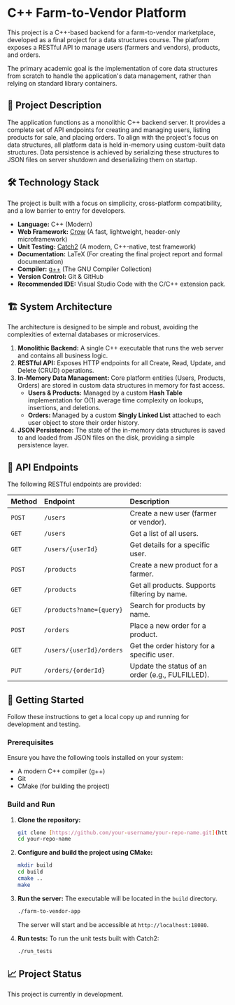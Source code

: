 # C++ Farm-to-Vendor Platform

This project is a C++-based backend for a farm-to-vendor marketplace, developed as a final project for a data structures course. The platform exposes a RESTful API to manage users (farmers and vendors), products, and orders.

The primary academic goal is the implementation of core data structures from scratch to handle the application's data management, rather than relying on standard library containers.

## 📜 Project Description

The application functions as a monolithic C++ backend server. It provides a complete set of API endpoints for creating and managing users, listing products for sale, and placing orders. To align with the project's focus on data structures, all platform data is held in-memory using custom-built data structures. Data persistence is achieved by serializing these structures to JSON files on server shutdown and deserializing them on startup.

## 🛠️ Technology Stack

The project is built with a focus on simplicity, cross-platform compatibility, and a low barrier to entry for developers.

* **Language:** C++ (Modern)
* **Web Framework:** [Crow](https://crowcpp.org/) (A fast, lightweight, header-only microframework)
* **Unit Testing:** [Catch2](https://github.com/catchorg/Catch2) (A modern, C++-native, test framework)
* **Documentation:** LaTeX (For creating the final project report and formal documentation)
* **Compiler:** [g++](https://gcc.gnu.org/) (The GNU Compiler Collection)
* **Version Control:** Git & GitHub
* **Recommended IDE:** Visual Studio Code with the C/C++ extension pack.

## 🏗️ System Architecture

The architecture is designed to be simple and robust, avoiding the complexities of external databases or microservices.

1.  **Monolithic Backend:** A single C++ executable that runs the web server and contains all business logic.
2.  **RESTful API:** Exposes HTTP endpoints for all Create, Read, Update, and Delete (CRUD) operations.
3.  **In-Memory Data Management:** Core platform entities (Users, Products, Orders) are stored in custom data structures in memory for fast access.
    * **Users & Products:** Managed by a custom **Hash Table** implementation for O(1) average time complexity on lookups, insertions, and deletions.
    * **Orders:** Managed by a custom **Singly Linked List** attached to each user object to store their order history.
4.  **JSON Persistence:** The state of the in-memory data structures is saved to and loaded from JSON files on the disk, providing a simple persistence layer.

## 🔌 API Endpoints

The following RESTful endpoints are provided:

| Method | Endpoint                       | Description                                      |
| :----- | :----------------------------- | :----------------------------------------------- |
| `POST` | `/users`                       | Create a new user (farmer or vendor).            |
| `GET`  | `/users`                       | Get a list of all users.                         |
| `GET`  | `/users/{userId}`              | Get details for a specific user.                 |
| `POST` | `/products`                    | Create a new product for a farmer.               |
| `GET`  | `/products`                    | Get all products. Supports filtering by name.    |
| `GET`  | `/products?name={query}`       | Search for products by name.                     |
| `POST` | `/orders`                      | Place a new order for a product.                 |
| `GET`  | `/users/{userId}/orders`       | Get the order history for a specific user.       |
| `PUT`  | `/orders/{orderId}`            | Update the status of an order (e.g., FULFILLED). |

## 🚀 Getting Started

Follow these instructions to get a local copy up and running for development and testing.

### Prerequisites

Ensure you have the following tools installed on your system:
* A modern C++ compiler (g++)
* Git
* CMake (for building the project)

### Build and Run

1.  **Clone the repository:**
    ```sh
    git clone [https://github.com/your-username/your-repo-name.git](https://github.com/your-username/your-repo-name.git)
    cd your-repo-name
    ```

2.  **Configure and build the project using CMake:**
    ```sh
    mkdir build
    cd build
    cmake ..
    make
    ```

3.  **Run the server:**
    The executable will be located in the `build` directory.
    ```sh
    ./farm-to-vendor-app
    ```
    The server will start and be accessible at `http://localhost:18080`.

4.  **Run tests:**
    To run the unit tests built with Catch2:
    ```sh
    ./run_tests
    ```

## 📈 Project Status

This project is currently in development.
